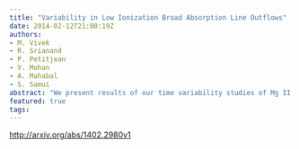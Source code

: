 ```yaml
---
title: "Variability in Low Ionization Broad Absorption Line Outflows"
date: 2014-02-12T21:00:19Z
authors:
- M. Vivek
- R. Srianand
- P. Petitjean
- V. Mohan
- A. Mahabal
- S. Samui
abstract: "We present results of our time variability studies of Mg II and Al III absorption lines in a sample of 22 Low Ionization Broad Absorption Line QSOs (LoBAL QSOs) at 0.2 <= zem <= 2.1 using the 2m telescope at IUCAA Girawali Observatory over a time-scale of 10 days to 7.69 years in the QSO's rest frame. Spectra are analysed in conjunction with photometric light curves from Catalina Real-Time Transient Survey. Long time-scale (i.e >= 1 year) absorption line variability is seen in 8 cases (36% systems) while only 4 of them (i.e 18% systems) show variability over short time-scales (i.e < 1 year). We notice a tendency of highly variable LoBAL QSOs to have high ejection velocity, low equivalent width and low redshift. The detection rate of variability in LoBAL QSOs showing Fe fine-structure lines (FeLoBAL QSOs) is less than that seen in non-Fe LoBAL QSOs. Absorption line variability is more frequently detected in QSOs having continuum dominated by Fe emission lines compared to rest of the QSOs. Confirming these trends with a bigger sample will give vital clues for understanding the physical distinction between different BAL QSO sub-classes. We correlate the absorption line variability with various parameters derived from continuum light curves and find no clear correlation between continuum flux and absorption line variabilities. However, sources with large absorption line variability also show large variability in their light curves. We also see appearance/disappearance of absorption components in 2 cases and clear indications for profile variations in 4 cases. The observed variability can be best explained by a combination of process driven by continuum variations and clouds transiting across the line of sight."
featured: true
tags:
---
```

http://arxiv.org/abs/1402.2980v1